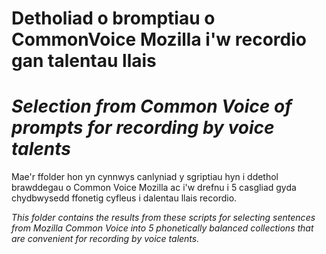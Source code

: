 # Detholiad o bromptiau o CommonVoice Mozilla i'w recordio gan talentau llais
# *Selection from Common Voice of prompts for recording by voice talents*

Mae'r ffolder hon yn cynnwys canlyniad y sgriptiau hyn i ddethol brawddegau o Common Voice 
Mozilla ac i'w drefnu i 5 casgliad gyda chydbwysedd ffonetig cyfleus i dalentau llais 
recordio.

*This folder contains the results from these scripts for selecting sentences from Mozilla Common Voice 
into 5 phonetically balanced collections that are convenient for recording by voice 
talents.*
